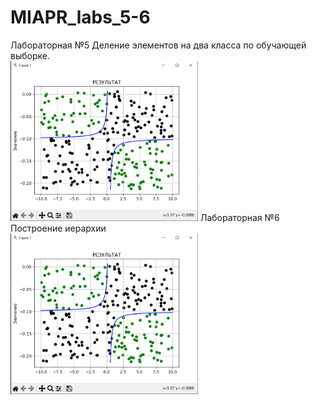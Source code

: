 # MIAPR_labs_5-6
Лабораторная №5
Деление элементов на два класса по обучающей выборке.
<br>
<img src="images/image1.png" alt="" width="300"/>
Лабораторная №6 
Построение иерархии
<br>
<img src="images/image1.png" alt="" width="300"/>
